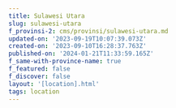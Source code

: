 ```yaml
---
title: Sulawesi Utara
slug: sulawesi-utara
f_provinsi-2: cms/provinsi/sulawesi-utara.md
updated-on: '2023-09-19T10:07:39.073Z'
created-on: '2023-09-10T16:28:37.763Z'
published-on: '2024-01-21T11:33:59.165Z'
f_same-with-province-name: true
f_featured: false
f_discover: false
layout: '[location].html'
tags: location
---
```



